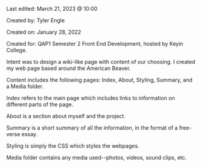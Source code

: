 Last edited: March 21, 2023 @ 10:00

Created by: Tyler Engle

Created on: January 28, 2022

Created for: QAP1 Semester 2 Front End Development, hosted by Keyin College.

Intent was to design a wiki-like page with content of our choosing. I created my web page based around the American Beaver.

Content includes the following pages: Index, About, Styling, Summary, and a Media folder.

Index refers to the main page which includes links to information on different parts of the page.

About is a section about myself and the project.

Summary is a short summary of all the information, in the format of a free-verse essay.

Styling is simply the CSS which styles the webpages.

Media folder contains any media used--photos, videos, sound clips, etc.
